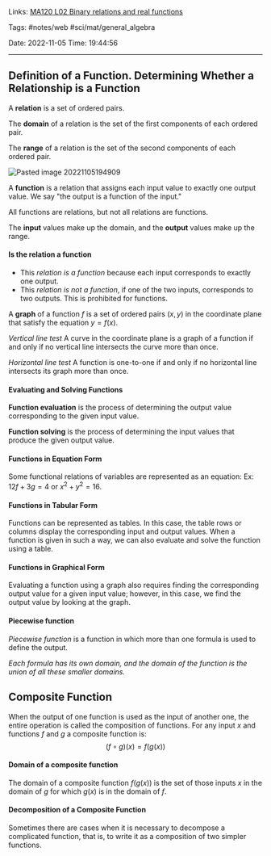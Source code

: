 
Links:
[MA120 L02 Binary relations and real functions](../../00%20Uni/Semester%201/MA120%20Linear%20Algebra/MA120%20L02%20Binary%20relations%20and%20real%20functions.md)

Tags: #notes/web #sci/mat/general_algebra

Date: 2022-11-05
Time: 19:44:56
____

## Definition of a Function. Determining Whether a Relationship is a Function

A **relation** is a set of ordered pairs.

The **domain** of a relation is the set of the first components of each ordered pair. 

The **range** of a relation is the set of the second components of each ordered pair.

![Pasted image 20221105194909](../../../300%20Utils/305%20Attachments/Pasted%20image%2020221105194909.png)

A **function** is a relation that assigns each input value to exactly one output value. We say "the output is a function of the input."

All functions are relations, but not all relations are functions.

The **input** values make up the domain, and the **output** values make up the range.

#### Is the relation a function
- This *relation is a function* because each input corresponds to exactly one output.
- This *relation is not a function*, if one of the two inputs, corresponds to two outputs. This is prohibited for functions.

A **graph** of a function $f$ is a set of ordered pairs $(x, y)$ in the coordinate plane that satisfy the equation $y = f(x)$.

*Vertical line test*
A curve in the coordinate plane is a graph of a function if and only if no vertical line intersects the curve more than once.

*Horizontal line test*
A function is one-to-one if and only if no horizontal line intersects its graph more than once.

#### Evaluating and Solving Functions

**Function evaluation** is the process of determining the output value corresponding to the given input value.

**Function solving** is the process of determining the input values that produce the given output value.

#### Functions in Equation Form
Some functional relations of variables are represented as an equation:
Ex: $12f + 3g = 4$ or $x^2 + y^2 = 16$.

#### Functions in Tabular Form
Functions can be represented as tables. In this case, the table rows or columns display the corresponding input and output values. When a function is given in such a way, we can also evaluate and solve the function using a table.

#### Functions in Graphical Form
Evaluating a function using a graph also requires finding the corresponding output value for a given input value; however, in this case, we find the output value by looking at the graph.

#### Piecewise function

*Piecewise function* is a function in which more than one formula is used to define the output.

_Each formula has its own domain, and the domain of the function is the union of all these smaller domains._

## Composite Function
When the output of one function is used as the input of another one, the entire operation is called the composition of functions. For any input $x$ and functions $f$ and $g$ a composite function is:
$$(f \circ g)(x) = f(g(x))$$

#### Domain of a composite function
The domain of a composite function $f(g(x))$ is the set of those inputs $x$ in the domain of $g$ for which $g(x)$ is in the domain of $f$.

#### Decomposition of a Composite Function
Sometimes there are cases when it is necessary to decompose a complicated function, that is, to write it as a composition of two simpler functions.